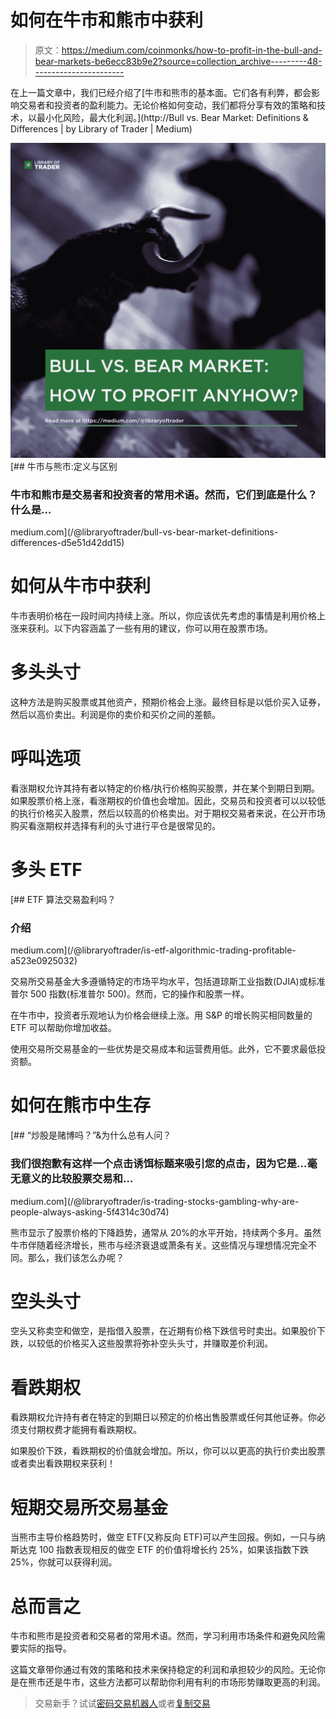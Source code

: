 # 如何在牛市和熊市中获利

> 原文：<https://medium.com/coinmonks/how-to-profit-in-the-bull-and-bear-markets-be6ecc83b9e2?source=collection_archive---------48----------------------->

在上一篇文章中，我们已经介绍了[牛市和熊市的基本面。它们各有利弊，都会影响交易者和投资者的盈利能力。无论价格如何变动，我们都将分享有效的策略和技术，以最小化风险，最大化利润。](http://Bull vs. Bear Market: Definitions & Differences | by Library of Trader | Medium)

![](img/36695e4dcaa9ff997064f70e035dd059.png)[](/@libraryoftrader/bull-vs-bear-market-definitions-differences-d5e51d42dd15) [## 牛市与熊市:定义与区别

### 牛市和熊市是交易者和投资者的常用术语。然而，它们到底是什么？什么是…

medium.com](/@libraryoftrader/bull-vs-bear-market-definitions-differences-d5e51d42dd15) 

# 如何从牛市中获利

牛市表明价格在一段时间内持续上涨。所以，你应该优先考虑的事情是利用价格上涨来获利。以下内容涵盖了一些有用的建议，你可以用在股票市场。

# 多头头寸

这种方法是购买股票或其他资产，预期价格会上涨。最终目标是以低价买入证券，然后以高价卖出。利润是你的卖价和买价之间的差额。

# 呼叫选项

看涨期权允许其持有者以特定的价格/执行价格购买股票，并在某个到期日到期。如果股票价格上涨，看涨期权的价值也会增加。因此，交易员和投资者可以以较低的执行价格买入股票，然后以较高的价格卖出。对于期权交易者来说，在公开市场购买看涨期权并选择有利的头寸进行平仓是很常见的。

# 多头 ETF

[](/@libraryoftrader/is-etf-algorithmic-trading-profitable-a523e0925032) [## ETF 算法交易盈利吗？

### 介绍

medium.com](/@libraryoftrader/is-etf-algorithmic-trading-profitable-a523e0925032) 

交易所交易基金大多遵循特定的市场平均水平，包括道琼斯工业指数(DJIA)或标准普尔 500 指数(标准普尔 500)。然而，它的操作和股票一样。

在牛市中，投资者乐观地认为价格会继续上涨。用 S&P 的增长购买相同数量的 ETF 可以帮助你增加收益。

使用交易所交易基金的一些优势是交易成本和运营费用低。此外，它不要求最低投资额。

# 如何在熊市中生存

[](/@libraryoftrader/is-trading-stocks-gambling-why-are-people-always-asking-5f4314c30d74) [## “炒股是赌博吗？”&为什么总有人问？

### 我们很抱歉有这样一个点击诱饵标题来吸引您的点击，因为它是…毫无意义的比较股票交易和…

medium.com](/@libraryoftrader/is-trading-stocks-gambling-why-are-people-always-asking-5f4314c30d74) 

熊市显示了股票价格的下降趋势，通常从 20%的水平开始，持续两个多月。虽然牛市伴随着经济增长，熊市与经济衰退或萧条有关。这些情况与理想情况完全不同。那么，我们该怎么办呢？

# 空头头寸

空头又称卖空和做空，是指借入股票，在近期有价格下跌信号时卖出。如果股价下跌，以较低的价格买入这些股票将弥补空头头寸，并赚取差价利润。

# 看跌期权

看跌期权允许持有者在特定的到期日以预定的价格出售股票或任何其他证券。你必须支付期权费才能拥有看跌期权。

如果股价下跌，看跌期权的价值就会增加。所以，你可以以更高的执行价卖出股票或者卖出看跌期权来获利！

# 短期交易所交易基金

当熊市主导价格趋势时，做空 ETF(又称反向 ETF)可以产生回报。例如，一只与纳斯达克 100 指数表现相反的做空 ETF 的价值将增长约 25%，如果该指数下跌 25%，你就可以获得利润。

# 总而言之

牛市和熊市是投资者和交易者的常用术语。然而，学习利用市场条件和避免风险需要实际的指导。

这篇文章带你通过有效的策略和技术来保持稳定的利润和承担较少的风险。无论你是在熊市还是牛市，这些方法都可以帮助你利用有利的市场形势赚取更高的利润。

> 交易新手？试试[密码交易机器人](/coinmonks/crypto-trading-bot-c2ffce8acb2a)或者[复制交易](/coinmonks/top-10-crypto-copy-trading-platforms-for-beginners-d0c37c7d698c)